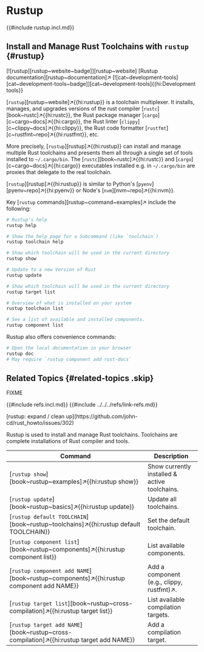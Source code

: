 # Rustup

{{#include rustup.incl.md}}

## Install and Manage Rust Toolchains with `rustup` {#rustup}

[![rustup][rustup~website~badge]][rustup~website] [Rustup documentation][rustup~documentation]↗ [![cat~development-tools][cat~development-tools~badge]][cat~development-tools]{{hi:Development tools}}

[`rustup`][rustup~website]↗{{hi:rustup}} is a toolchain multiplexer. It installs, manages, and upgrades versions of the rust compiler [`rustc`][book~rustc]↗{{hi:rustc}}, the Rust package manager [`cargo`][c~cargo~docs]↗{{hi:cargo}}, the Rust linter [`clippy`][c~clippy~docs]↗{{hi:clippy}}, the Rust code formatter [`rustfmt`][c~rustfmt~repo]↗{{hi:rustfmt}}, etc.

More precisely, [`rustup`][rustup]↗{{hi:rustup}} can install and manage multiple Rust toolchains and presents them all through a single set of tools installed to `~/.cargo/bin`. The [`rustc`][book~rustc]↗{{hi:rustc}} and [`cargo`][c~cargo~docs]↗{{hi:cargo}} executables installed e.g. in `~/.cargo/bin` are proxies that delegate to the real toolchain.

[`rustup`][rustup]↗{{hi:rustup}} is similar to Python's [`pyenv`][pyenv~repo]↗{{hi:pyenv}} or Node's [`nvm`][nvm~repo]↗{{hi:nvm}}.

Key [`rustup` commands][rustup~command~examples]↗ include the following:

```sh
# Rustup's help
rustup help

# Show the help page for a Subcommand (like `toolchain`)
rustup toolchain help

# Show which toolchain will be used in the current directory
rustup show

# Update to a new Version of Rust
rustup update

# Show which toolchain will be used in the current directory
rustup target list

# Overview of what is installed on your system
rustup toolchain list

# See a list of available and installed components.
rustup component list
```

Rustup also offers convenience commands:

```sh
# Open the local documentation in your browser
rustup doc
# May require `rustup component add rust-docs`
```

## Related Topics {#related-topics .skip}

FIXME

{{#include refs.incl.md}}
{{#include ../../../refs/link-refs.md}}

<div class="hidden">
[rustup: expand / clean up](https://github.com/john-cd/rust_howto/issues/302)

Rustup is used to install and manage Rust toolchains. Toolchains are complete installations of Rust compiler and tools.

| Command | Description |
|---|---|
| [`rustup show`][book~rustup~examples]↗{{hi:rustup show}} | Show currently installed & active toolchains. |
| [`rustup update`][book~rustup~basics]↗{{hi:rustup update}} | Update all toolchains. |
| [`rustup default TOOLCHAIN`][book~rustup~toolchains]↗{{hi:rustup default TOOLCHAIN}} | Set the default toolchain. |
| [`rustup component list`][book~rustup~components]↗{{hi:rustup component list}} | List available components. |
| [`rustup component add NAME`][book~rustup~components]↗{{hi:rustup component add NAME}} | Add a component (e.g., clippy, rustfmt)↗. |
| [`rustup target list`][book~rustup~cross-compilation]↗{{hi:rustup target list}} | List available compilation targets. |
| [`rustup target add NAME`][book~rustup~cross-compilation]↗{{hi:rustup target add NAME}} | Add a compilation target. |

</div>
